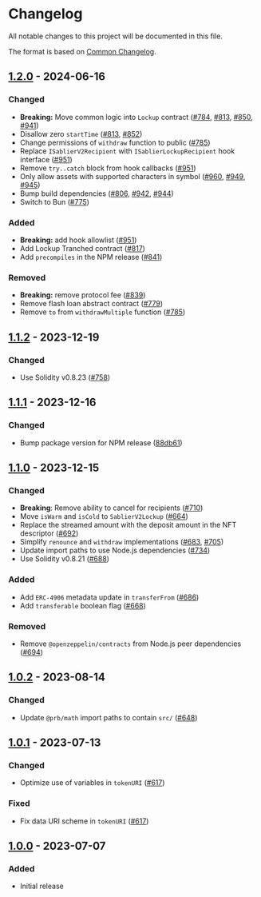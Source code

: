 # Changelog

All notable changes to this project will be documented in this file.

The format is based on [Common Changelog](https://common-changelog.org/).

[1.2.0]: https://github.com/sablier-labs/v2-core/compare/v1.1.2...v1.2.0
[1.1.2]: https://github.com/sablier-labs/v2-core/compare/v1.1.1...v1.1.2
[1.1.1]: https://github.com/sablier-labs/v2-core/compare/v1.1.0...v1.1.1
[1.1.0]: https://github.com/sablier-labs/v2-core/compare/v1.0.2...v1.1.0
[1.0.2]: https://github.com/sablier-labs/v2-core/compare/v1.0.1...v1.0.2
[1.0.1]: https://github.com/sablier-labs/v2-core/compare/v1.0.0...v1.0.1
[1.0.0]: https://github.com/sablier-labs/v2-core/releases/tag/v1.0.0

## [1.2.0] - 2024-06-16

### Changed

- **Breaking:** Move common logic into `Lockup` contract ([#784](https://github.com/sablier-labs/v2-core/pull/784),
  [#813](https://github.com/sablier-labs/v2-core/pull/813), [#850](https://github.com/sablier-labs/v2-core/pull/850),
  [#941](https://github.com/sablier-labs/v2-core/pull/941))
- Disallow zero `startTime` ([#813](https://github.com/sablier-labs/v2-core/pull/813),
  [#852](https://github.com/sablier-labs/v2-core/pull/852))
- Change permissions of `withdraw` function to public ([#785](https://github.com/sablier-labs/v2-core/pull/785))
- Replace `ISablierV2Recipient` with `ISablierLockupRecipient` hook interface
  ([#951](https://github.com/sablier-labs/v2-core/pull/951))
- Remove `try..catch` block from hook callbacks ([#951](https://github.com/sablier-labs/v2-core/pull/951))
- Only allow assets with supported characters in symbol ([#960](https://github.com/sablier-labs/v2-core/pull/960),
  [#949](https://github.com/sablier-labs/v2-core/pull/949), [#945](https://github.com/sablier-labs/v2-core/pull/945))
- Bump build dependencies ([#806](https://github.com/sablier-labs/v2-core/pull/806),
  [#942](https://github.com/sablier-labs/v2-core/pull/942), [#944](https://github.com/sablier-labs/v2-core/pull/944))
- Switch to Bun ([#775](https://github.com/sablier-labs/v2-core/pull/775))

### Added

- **Breaking:** add hook allowlist ([#951](https://github.com/sablier-labs/v2-core/pull/951))
- Add Lockup Tranched contract ([#817](https://github.com/sablier-labs/v2-core/pull/817))
- Add `precompiles` in the NPM release ([#841](https://github.com/sablier-labs/v2-core/pull/841))

### Removed

- **Breaking:** remove protocol fee ([#839](https://github.com/sablier-labs/v2-core/pull/839))
- Remove flash loan abstract contract ([#779](https://github.com/sablier-labs/v2-core/pull/779))
- Remove `to` from `withdrawMultiple` function ([#785](https://github.com/sablier-labs/v2-core/pull/785))

## [1.1.2] - 2023-12-19

### Changed

- Use Solidity v0.8.23 ([#758](https://github.com/sablier-labs/v2-core/pull/758))

## [1.1.1] - 2023-12-16

### Changed

- Bump package version for NPM release
  ([88db61](https://github.com/sablier-labs/v2-core/tree/88db61bcf193ef9494b31c883ed2c9ad997a1271))

## [1.1.0] - 2023-12-15

### Changed

- **Breaking**: Remove ability to cancel for recipients ([#710](https://github.com/sablier-labs/v2-core/pull/710))
- Move `isWarm` and `isCold` to `SablierV2Lockup` ([#664](https://github.com/sablier-labs/v2-core/pull/664))
- Replace the streamed amount with the deposit amount in the NFT descriptor
  ([#692](https://github.com/sablier-labs/v2-core/pull/692))
- Simplify `renounce` and `withdraw` implementations ([#683](https://github.com/sablier-labs/v2-core/pull/683),
  [#705](https://github.com/sablier-labs/v2-core/pull/705))
- Update import paths to use Node.js dependencies ([#734](https://github.com/sablier-labs/v2-core/pull/734))
- Use Solidity v0.8.21 ([#688](https://github.com/sablier-labs/v2-core/pull/688))

### Added

- Add `ERC-4906` metadata update in `transferFrom` ([#686](https://github.com/sablier-labs/v2-core/pull/686))
- Add `transferable` boolean flag ([#668](https://github.com/sablier-labs/v2-core/pull/668))

### Removed

- Remove `@openzeppelin/contracts` from Node.js peer dependencies
  ([#694](https://github.com/sablier-labs/v2-core/pull/694))

## [1.0.2] - 2023-08-14

### Changed

- Update `@prb/math` import paths to contain `src/` ([#648](https://github.com/sablier-labs/v2-core/pull/648))

## [1.0.1] - 2023-07-13

### Changed

- Optimize use of variables in `tokenURI` ([#617](https://github.com/sablier-labs/v2-core/pull/617))

### Fixed

- Fix data URI scheme in `tokenURI` ([#617](https://github.com/sablier-labs/v2-core/pull/617))

## [1.0.0] - 2023-07-07

### Added

- Initial release
